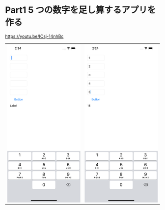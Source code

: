 # Part1 5 つの数字を足し算するアプリを作る

https://youtu.be/ICsj-14nhBc

|                    |                    |
| ------------------ | ------------------ |
| ![](./image/1.png) | ![](./image/2.png) |
